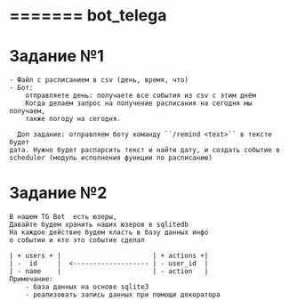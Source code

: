 =======
bot_telega
=======

Задание №1
==========
    - Файл с расписанием в csv (день, время, что)
    - Бот:
        отправляете день: получаете все события из csv с этим днём
        Когда делаем запрос на получение расписания на сегодня мы получаем,
        также погоду на сегодня.
        
      Доп задание: отправляем боту команду ``/remind <text>`` в тексте будет
    дата. Нужно будет распарсить текст и найти дату, и создать событие в
    scheduler (модуль исполнения функции по расписанию)  

Задание №2
==========

    В нашем TG Bot  есть юзеры,
    Давайте будем хранить наших юзеров в sqlitedb
    На каждое действие будем класть в базу данных инфо 
    о событии и кто это событие сделал
    
    | + users + |                       | + actions +|
    | -  id     |  <------------------- | - user_id  |
    | - name    |                       | - action   |
    Примечание:
        - база данных на основе sqlite3
        - реализовать запись данных при помощи декоратора